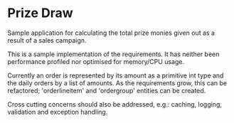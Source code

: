 # Prize Draw

Sample application for calculating the total prize monies given out as a result of a sales campaign.

This is a sample implementation of the requirements.  It has neither been performance profiled nor optimised for memory/CPU usage.

Currently an order is represented by its amount as a primitive int type and the daily orders by a list of amounts.
As the requirements grow, this can be refactored; 'orderlineitem' and 'ordergroup' entities can be created.

Cross cutting concerns should also be addressed, e.g.: caching, logging, validation and exception handling.